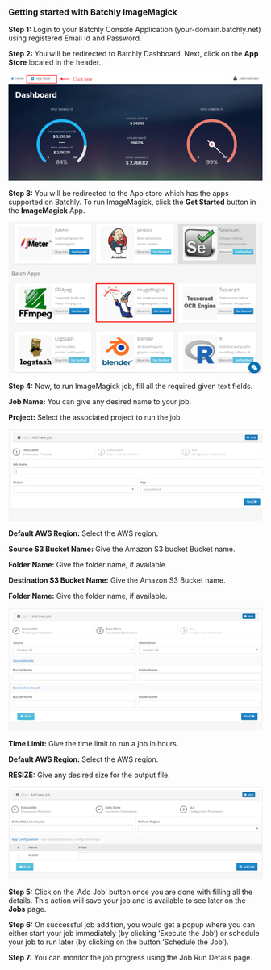 ### Getting started with Batchly ImageMagick

**Step 1:**  Login to your Batchly Console Application (your-domain.batchly.net) using registered Email Id and Password.

**Step 2:** You will be redirected to Batchly Dashboard. Next, click on the **App Store** located in the header.

![image-magick](../img/jmeter1.png)

**Step 3:** You will be redirected to the App store which has the apps supported on Batchly. To run ImageMagick, click the **Get Started** button in the **ImageMagick** App.

![image-magick](../img/imagemagick.png)

**Step 4:** Now, to run ImageMagick job, fill all the required given text fields.

**Job Name:** You can give any desired name to your job.

**Project:** Select the associated project to run the job.

![image-magick](../img/imagemagick1.png)

**Default AWS Region:** Select the AWS region.

**Source S3 Bucket Name:** Give the Amazon S3 bucket Bucket name.

**Folder Name:** Give the folder name, if available.

**Destination S3 Bucket Name:** Give the Amazon S3 Bucket name.

**Folder Name:** Give the folder name, if available.

![image-magick](../img/imagemagick2.png)

**Time Limit:** Give the time limit to run a job in hours.

**Default AWS Region:** Select the AWS region.

**RESIZE:** Give any desired size for the output file.

![image-magick](../img/imagemagick3.png)

**Step 5:** Click on the ‘Add Job’ button once you are done with filling all the details. This action will save your job and is available to see later on the **Jobs** page.

**Step 6:** On successful job addition, you would get a popup where you can either start your job immediately (by clicking ‘Execute the Job’) or schedule your job to run later (by clicking on the button ‘Schedule the Job’).

**Step 7:** You can monitor the job progress using the Job Run Details page.











